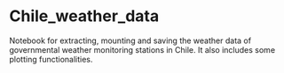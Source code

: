 # Chile_weather_data
Notebook for extracting, mounting and saving the weather data of governmental weather monitoring stations in Chile. It also includes some plotting functionalities.
